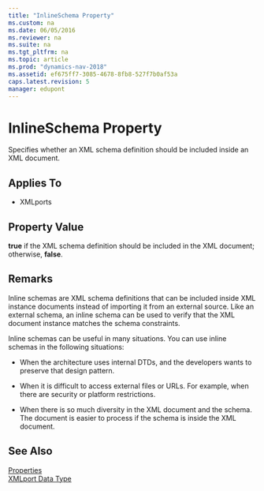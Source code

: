 ```yaml
---
title: "InlineSchema Property"
ms.custom: na
ms.date: 06/05/2016
ms.reviewer: na
ms.suite: na
ms.tgt_pltfrm: na
ms.topic: article
ms.prod: "dynamics-nav-2018"
ms.assetid: ef675ff7-3085-4678-8fb8-527f7b0af53a
caps.latest.revision: 5
manager: edupont
---
```

# InlineSchema Property
Specifies whether an XML schema definition should be included inside an XML document.  
  
## Applies To  
  
-   XMLports  
  
## Property Value  
 **true** if the XML schema definition should be included in the XML document; otherwise, **false**.  
  
## Remarks  
 Inline schemas are XML schema definitions that can be included inside XML instance documents instead of importing it from an external source. Like an external schema, an inline schema can be used to verify that the XML document instance matches the schema constraints.  
  
 Inline schemas can be useful in many situations. You can use inline schemas in the following situations:  
  
-   When the architecture uses internal DTDs, and the developers wants to preserve that design pattern.  
  
-   When it is difficult to access external files or URLs. For example, when there are security or platform restrictions.  
  
-   When there is so much diversity in the XML document and the schema. The document is easier to process if the schema is inside the XML document.  
  
## See Also  
 [Properties](Properties.md)   
 [XMLport Data Type](XMLport-Data-Type.md)